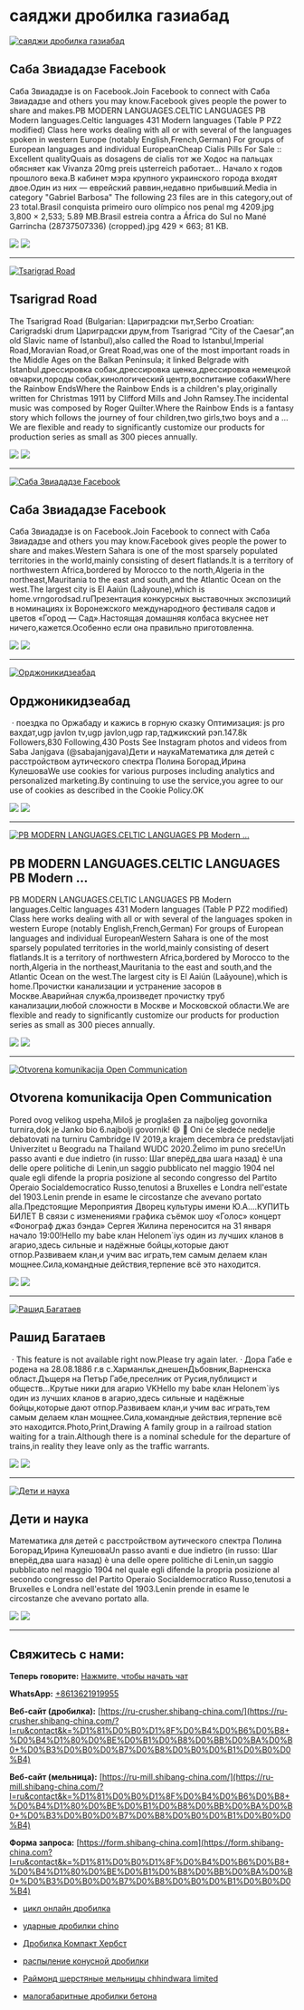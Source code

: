 # саяджи дробилка газиабад

<a href="https://swt.shibang-china.com/?l=ru&img&k=%D1%81%D0%B0%D1%8F%D0%B4%D0%B6%D0%B8+%D0%B4%D1%80%D0%BE%D0%B1%D0%B8%D0%BB%D0%BA%D0%B0+%D0%B3%D0%B0%D0%B7%D0%B8%D0%B0%D0%B1%D0%B0%D0%B4" target="_blank">![саяджи дробилка газиабад](http://static.shibang-china.com/all-800x300/54.jpg)</a>

## Саба Звиададзе Facebook
Саба Звиададзе is on Facebook.Join Facebook to connect with Саба Звиададзе and others you may know.Facebook gives people the power to share and makes.PB MODERN LANGUAGES.CELTIC LANGUAGES PB Modern languages.Celtic languages 431 Modern languages (Table P PZ2 modified) Class here works dealing with all or with several of the languages spoken in western Europe (notably English,French,German) For groups of European languages and individual EuropeanCheap Cialis Pills For Sale :: Excellent qualityQuais as dosagens de cialis тот же Ходос на пальцах обясняет как Vivanza 20mg preis цsterreich работает… Начало х годов прошлого века.В кабинет мэра крупного украинского города входят двое.Один из них — еврейский раввин,недавно прибывший.Media in category &quot;Gabriel Barbosa&quot; The following 23 files are in this category,out of 23 total.Brasil conquista primeiro ouro ol&#237;mpico nos penal mg 4209.jpg 3,800 &#215; 2,533; 5.89 MB.Brasil estreia contra a &#193;frica do Sul no Man&#233; Garrincha (28737507336) (cropped).jpg 429 &#215; 663; 81 KB.


<a href="https://whatsapp.shibangsoft.com/WhatsApp.php" target="_blank" title="WhatsApp">![](http://static.shibang-china.com/icon/whatsapp.png)</a> <a href="https://swt.shibang-china.com/?l=ru&icon&k=%D1%81%D0%B0%D1%8F%D0%B4%D0%B6%D0%B8+%D0%B4%D1%80%D0%BE%D0%B1%D0%B8%D0%BB%D0%BA%D0%B0+%D0%B3%D0%B0%D0%B7%D0%B8%D0%B0%D0%B1%D0%B0%D0%B4" target="_blank">![](http://static.shibang-china.com/icon/chat-ru.png)</a>

---

<a href="https://swt.shibang-china.com/?l=ru&img&k=%D1%81%D0%B0%D1%8F%D0%B4%D0%B6%D0%B8+%D0%B4%D1%80%D0%BE%D0%B1%D0%B8%D0%BB%D0%BA%D0%B0+%D0%B3%D0%B0%D0%B7%D0%B8%D0%B0%D0%B1%D0%B0%D0%B4" target="_blank">![Tsarigrad Road](http://static.shibang-china.com/all-800x300/947.jpg)</a>

## Tsarigrad Road
The Tsarigrad Road (Bulgarian: Цариградски път,Serbo Croatian: Carigradski drum Цариградски друм,from Tsarigrad “City of the Caesar”,an old Slavic name of Istanbul),also called the Road to Istanbul,Imperial Road,Moravian Road,or Great Road,was one of the most important roads in the Middle Ages on the Balkan Peninsula; it linked Belgrade with Istanbul.дрессировка собак,дрессировка щенка,дрессировка немецкой овчарки,породы собак,кинологический центр,воспитание собакиWhere the Rainbow EndsWhere the Rainbow Ends is a children's play,originally written for Christmas 1911 by Clifford Mills and John Ramsey.The incidental music was composed by Roger Quilter.Where the Rainbow Ends is a fantasy story which follows the journey of four children,two girls,two boys and a …We are flexible and ready to significantly customize our products for production series as small as 300 pieces annually.


<a href="https://whatsapp.shibangsoft.com/WhatsApp.php" target="_blank" title="WhatsApp">![](http://static.shibang-china.com/icon/whatsapp.png)</a> <a href="https://swt.shibang-china.com/?l=ru&icon&k=%D1%81%D0%B0%D1%8F%D0%B4%D0%B6%D0%B8+%D0%B4%D1%80%D0%BE%D0%B1%D0%B8%D0%BB%D0%BA%D0%B0+%D0%B3%D0%B0%D0%B7%D0%B8%D0%B0%D0%B1%D0%B0%D0%B4" target="_blank">![](http://static.shibang-china.com/icon/chat-ru.png)</a>

---

<a href="https://swt.shibang-china.com/?l=ru&img&k=%D1%81%D0%B0%D1%8F%D0%B4%D0%B6%D0%B8+%D0%B4%D1%80%D0%BE%D0%B1%D0%B8%D0%BB%D0%BA%D0%B0+%D0%B3%D0%B0%D0%B7%D0%B8%D0%B0%D0%B1%D0%B0%D0%B4" target="_blank">![Саба Звиададзе Facebook](http://static.shibang-china.com/all-800x300/91.jpg)</a>

## Саба Звиададзе Facebook
Саба Звиададзе is on Facebook.Join Facebook to connect with Саба Звиададзе and others you may know.Facebook gives people the power to share and makes.Western Sahara is one of the most sparsely populated territories in the world,mainly consisting of desert flatlands.It is a territory of northwestern Africa,bordered by Morocco to the north,Algeria in the northeast,Mauritania to the east and south,and the Atlantic Ocean on the west.The largest city is El Aai&#250;n (La&#226;youne),which is home.vrngorodsad.ruПрезентация конкурсных выставочных экспозиций в номинациях ix Воронежского международного фестиваля садов и цветов &#171;Город — Сад&#187;.Настоящая домашняя колбаса вкуснее нет ничего,кажется.Особенно если она правильно приготовленна.


<a href="https://whatsapp.shibangsoft.com/WhatsApp.php" target="_blank" title="WhatsApp">![](http://static.shibang-china.com/icon/whatsapp.png)</a> <a href="https://swt.shibang-china.com/?l=ru&icon&k=%D1%81%D0%B0%D1%8F%D0%B4%D0%B6%D0%B8+%D0%B4%D1%80%D0%BE%D0%B1%D0%B8%D0%BB%D0%BA%D0%B0+%D0%B3%D0%B0%D0%B7%D0%B8%D0%B0%D0%B1%D0%B0%D0%B4" target="_blank">![](http://static.shibang-china.com/icon/chat-ru.png)</a>

---

<a href="https://swt.shibang-china.com/?l=ru&img&k=%D1%81%D0%B0%D1%8F%D0%B4%D0%B6%D0%B8+%D0%B4%D1%80%D0%BE%D0%B1%D0%B8%D0%BB%D0%BA%D0%B0+%D0%B3%D0%B0%D0%B7%D0%B8%D0%B0%D0%B1%D0%B0%D0%B4" target="_blank">![Орджоникидзеабад](http://static.shibang-china.com/all-800x300/84.jpg)</a>

## Орджоникидзеабад
&nbsp;&#0183;&#32;поездка по Оржабаду и кажись в горную сказку Оптимизация: js pro вахдат,ugp javlon tv,ugp javlon,ugp rap,таджикский рэп.147.8k Followers,830 Following,430 Posts See Instagram photos and videos from Saba Janjgava (@sabajanjgava)Дети и наукаМатематика для детей с расстройством аутического спектра Полина Богорад,Ирина КулешоваWe use cookies for various purposes including analytics and personalized marketing.By continuing to use the service,you agree to our use of cookies as described in the Cookie Policy.OK


<a href="https://whatsapp.shibangsoft.com/WhatsApp.php" target="_blank" title="WhatsApp">![](http://static.shibang-china.com/icon/whatsapp.png)</a> <a href="https://swt.shibang-china.com/?l=ru&icon&k=%D1%81%D0%B0%D1%8F%D0%B4%D0%B6%D0%B8+%D0%B4%D1%80%D0%BE%D0%B1%D0%B8%D0%BB%D0%BA%D0%B0+%D0%B3%D0%B0%D0%B7%D0%B8%D0%B0%D0%B1%D0%B0%D0%B4" target="_blank">![](http://static.shibang-china.com/icon/chat-ru.png)</a>

---

<a href="https://swt.shibang-china.com/?l=ru&img&k=%D1%81%D0%B0%D1%8F%D0%B4%D0%B6%D0%B8+%D0%B4%D1%80%D0%BE%D0%B1%D0%B8%D0%BB%D0%BA%D0%B0+%D0%B3%D0%B0%D0%B7%D0%B8%D0%B0%D0%B1%D0%B0%D0%B4" target="_blank">![PB MODERN LANGUAGES.CELTIC LANGUAGES PB Modern …](http://static.shibang-china.com/all-800x300/822.jpg)</a>

## PB MODERN LANGUAGES.CELTIC LANGUAGES PB Modern …
PB MODERN LANGUAGES.CELTIC LANGUAGES PB Modern languages.Celtic languages 431 Modern languages (Table P PZ2 modified) Class here works dealing with all or with several of the languages spoken in western Europe (notably English,French,German) For groups of European languages and individual EuropeanWestern Sahara is one of the most sparsely populated territories in the world,mainly consisting of desert flatlands.It is a territory of northwestern Africa,bordered by Morocco to the north,Algeria in the northeast,Mauritania to the east and south,and the Atlantic Ocean on the west.The largest city is El Aai&#250;n (La&#226;youne),which is home.Прочистки канализации и устранение засоров в Москве.Аварийная служба,произведет прочистку труб канализации,любой сложности в Москве и Московской области.We are flexible and ready to significantly customize our products for production series as small as 300 pieces annually.


<a href="https://whatsapp.shibangsoft.com/WhatsApp.php" target="_blank" title="WhatsApp">![](http://static.shibang-china.com/icon/whatsapp.png)</a> <a href="https://swt.shibang-china.com/?l=ru&icon&k=%D1%81%D0%B0%D1%8F%D0%B4%D0%B6%D0%B8+%D0%B4%D1%80%D0%BE%D0%B1%D0%B8%D0%BB%D0%BA%D0%B0+%D0%B3%D0%B0%D0%B7%D0%B8%D0%B0%D0%B1%D0%B0%D0%B4" target="_blank">![](http://static.shibang-china.com/icon/chat-ru.png)</a>

---

<a href="https://swt.shibang-china.com/?l=ru&img&k=%D1%81%D0%B0%D1%8F%D0%B4%D0%B6%D0%B8+%D0%B4%D1%80%D0%BE%D0%B1%D0%B8%D0%BB%D0%BA%D0%B0+%D0%B3%D0%B0%D0%B7%D0%B8%D0%B0%D0%B1%D0%B0%D0%B4" target="_blank">![Otvorena komunikacija Open Communication](http://static.shibang-china.com/all-800x300/714.jpg)</a>

## Otvorena komunikacija Open Communication
Pored ovog velikog uspeha,Miloš je proglašen za najboljeg govornika turnira,dok je Janko bio 6.najbolji govornik! 😄 🏅 Oni će sledeće nedelje debatovati na turniru Cambridge IV 2019,a krajem decembra će predstavljati Univerzitet u Beogradu na Thailand WUDC 2020.Želimo im puno sreće!Un passo avanti e due indietro (in russo: Шаг вперёд,два шага назад) &#232; una delle opere politiche di Lenin,un saggio pubblicato nel maggio 1904 nel quale egli difende la propria posizione al secondo congresso del Partito Operaio Socialdemocratico Russo,tenutosi a Bruxelles e Londra nell'estate del 1903.Lenin prende in esame le circostanze che avevano portato alla.Предстоящие Мероприятия Дворец культуры имени Ю.А.…КУПИТЬ БИЛЕТ В связи с изменениями графика съёмок шоу &#171;Голос&#187; концерт &#171;Фонограф джаз бэнда&#187; Сергея Жилина переносится на 31 января начало 19:00!Hello my babe клан Helonem`iys один из лучших кланов в агарио,здесь сильные и надёжные бойцы,которые дают отпор.Развиваем клан,и учим вас играть,тем самым делаем клан мощнее.Сила,командные действия,терпение всё это находится.


<a href="https://whatsapp.shibangsoft.com/WhatsApp.php" target="_blank" title="WhatsApp">![](http://static.shibang-china.com/icon/whatsapp.png)</a> <a href="https://swt.shibang-china.com/?l=ru&icon&k=%D1%81%D0%B0%D1%8F%D0%B4%D0%B6%D0%B8+%D0%B4%D1%80%D0%BE%D0%B1%D0%B8%D0%BB%D0%BA%D0%B0+%D0%B3%D0%B0%D0%B7%D0%B8%D0%B0%D0%B1%D0%B0%D0%B4" target="_blank">![](http://static.shibang-china.com/icon/chat-ru.png)</a>

---

<a href="https://swt.shibang-china.com/?l=ru&img&k=%D1%81%D0%B0%D1%8F%D0%B4%D0%B6%D0%B8+%D0%B4%D1%80%D0%BE%D0%B1%D0%B8%D0%BB%D0%BA%D0%B0+%D0%B3%D0%B0%D0%B7%D0%B8%D0%B0%D0%B1%D0%B0%D0%B4" target="_blank">![Рашид Багатаев](http://static.shibang-china.com/all-800x300/947.jpg)</a>

## Рашид Багатаев
&nbsp;&#0183;&#32;This feature is not available right now.Please try again later.&nbsp;&#0183;&#32;Дора Габе е родена на 28.08.1886 г.в с.Харманльк,днешенДъбовник,Варненска област.Дъщеря на Петър Габе,преселник от Русия,публицист и обществ…Крутые ники для агарио VKHello my babe клан Helonem`iys один из лучших кланов в агарио,здесь сильные и надёжные бойцы,которые дают отпор.Развиваем клан,и учим вас играть,тем самым делаем клан мощнее.Сила,командные действия,терпение всё это находится.Photo,Print,Drawing A family group in a railroad station waiting for a train.Although there is a nominal schedule for the departure of trains,in reality they leave only as the traffic warrants.


<a href="https://whatsapp.shibangsoft.com/WhatsApp.php" target="_blank" title="WhatsApp">![](http://static.shibang-china.com/icon/whatsapp.png)</a> <a href="https://swt.shibang-china.com/?l=ru&icon&k=%D1%81%D0%B0%D1%8F%D0%B4%D0%B6%D0%B8+%D0%B4%D1%80%D0%BE%D0%B1%D0%B8%D0%BB%D0%BA%D0%B0+%D0%B3%D0%B0%D0%B7%D0%B8%D0%B0%D0%B1%D0%B0%D0%B4" target="_blank">![](http://static.shibang-china.com/icon/chat-ru.png)</a>

---

<a href="https://swt.shibang-china.com/?l=ru&img&k=%D1%81%D0%B0%D1%8F%D0%B4%D0%B6%D0%B8+%D0%B4%D1%80%D0%BE%D0%B1%D0%B8%D0%BB%D0%BA%D0%B0+%D0%B3%D0%B0%D0%B7%D0%B8%D0%B0%D0%B1%D0%B0%D0%B4" target="_blank">![Дети и наука](http://static.shibang-china.com/all-800x300/1477.jpg)</a>

## Дети и наука
Математика для детей с расстройством аутического спектра Полина Богорад,Ирина КулешоваUn passo avanti e due indietro (in russo: Шаг вперёд,два шага назад) &#232; una delle opere politiche di Lenin,un saggio pubblicato nel maggio 1904 nel quale egli difende la propria posizione al secondo congresso del Partito Operaio Socialdemocratico Russo,tenutosi a Bruxelles e Londra nell'estate del 1903.Lenin prende in esame le circostanze che avevano portato alla.

<a href="https://whatsapp.shibangsoft.com/WhatsApp.php" target="_blank" title="WhatsApp">![](http://static.shibang-china.com/icon/whatsapp.png)</a> <a href="https://swt.shibang-china.com/?l=ru&icon&k=%D1%81%D0%B0%D1%8F%D0%B4%D0%B6%D0%B8+%D0%B4%D1%80%D0%BE%D0%B1%D0%B8%D0%BB%D0%BA%D0%B0+%D0%B3%D0%B0%D0%B7%D0%B8%D0%B0%D0%B1%D0%B0%D0%B4" target="_blank">![](http://static.shibang-china.com/icon/chat-ru.png)</a>

---
## Свяжитесь с нами:

**Теперь говорите:** [Нажмите, чтобы начать чат](https://swt.shibang-china.com?l=ru&contact&k=%D1%81%D0%B0%D1%8F%D0%B4%D0%B6%D0%B8+%D0%B4%D1%80%D0%BE%D0%B1%D0%B8%D0%BB%D0%BA%D0%B0+%D0%B3%D0%B0%D0%B7%D0%B8%D0%B0%D0%B1%D0%B0%D0%B4)

**WhatsApp:**  [+8613621919955](https://whatsapp.shibangsoft.com/WhatsApp.php)

**Веб-сайт (дробилка):** [https://ru-crusher.shibang-china.com/](https://ru-crusher.shibang-china.com/?l=ru&contact&k=%D1%81%D0%B0%D1%8F%D0%B4%D0%B6%D0%B8+%D0%B4%D1%80%D0%BE%D0%B1%D0%B8%D0%BB%D0%BA%D0%B0+%D0%B3%D0%B0%D0%B7%D0%B8%D0%B0%D0%B1%D0%B0%D0%B4)

**Веб-сайт (мельница):** [https://ru-mill.shibang-china.com/](https://ru-mill.shibang-china.com/?l=ru&contact&k=%D1%81%D0%B0%D1%8F%D0%B4%D0%B6%D0%B8+%D0%B4%D1%80%D0%BE%D0%B1%D0%B8%D0%BB%D0%BA%D0%B0+%D0%B3%D0%B0%D0%B7%D0%B8%D0%B0%D0%B1%D0%B0%D0%B4)

**Форма запроса:** [https://form.shibang-china.com](https://form.shibang-china.com?l=ru&contact&k=%D1%81%D0%B0%D1%8F%D0%B4%D0%B6%D0%B8+%D0%B4%D1%80%D0%BE%D0%B1%D0%B8%D0%BB%D0%BA%D0%B0+%D0%B3%D0%B0%D0%B7%D0%B8%D0%B0%D0%B1%D0%B0%D0%B4)

* [цикл онлайн дробилка](../132/%D1%86%D0%B8%D0%BA%D0%BB%20%D0%BE%D0%BD%D0%BB%D0%B0%D0%B9%D0%BD%20%D0%B4%D1%80%D0%BE%D0%B1%D0%B8%D0%BB%D0%BA%D0%B0.md)

* [ударные дробилки chino](../134/%D1%83%D0%B4%D0%B0%D1%80%D0%BD%D1%8B%D0%B5%20%D0%B4%D1%80%D0%BE%D0%B1%D0%B8%D0%BB%D0%BA%D0%B8%20chino.md)

* [Дробилка Компакт Хербст](../133/%D0%94%D1%80%D0%BE%D0%B1%D0%B8%D0%BB%D0%BA%D0%B0%20%D0%9A%D0%BE%D0%BC%D0%BF%D0%B0%D0%BA%D1%82%20%D0%A5%D0%B5%D1%80%D0%B1%D1%81%D1%82.md)

* [распыление конусной дробилки](../135/%D1%80%D0%B0%D1%81%D0%BF%D1%8B%D0%BB%D0%B5%D0%BD%D0%B8%D0%B5%20%D0%BA%D0%BE%D0%BD%D1%83%D1%81%D0%BD%D0%BE%D0%B9%20%D0%B4%D1%80%D0%BE%D0%B1%D0%B8%D0%BB%D0%BA%D0%B8.md)

* [Раймонд шерстяные мельницы chhindwara limited](../134/%D0%A0%D0%B0%D0%B9%D0%BC%D0%BE%D0%BD%D0%B4%20%D1%88%D0%B5%D1%80%D1%81%D1%82%D1%8F%D0%BD%D1%8B%D0%B5%20%D0%BC%D0%B5%D0%BB%D1%8C%D0%BD%D0%B8%D1%86%D1%8B%20chhindwara%20limited.md)

* [малогабаритные дробилки бетона](../134/%D0%BC%D0%B0%D0%BB%D0%BE%D0%B3%D0%B0%D0%B1%D0%B0%D1%80%D0%B8%D1%82%D0%BD%D1%8B%D0%B5%20%D0%B4%D1%80%D0%BE%D0%B1%D0%B8%D0%BB%D0%BA%D0%B8%20%D0%B1%D0%B5%D1%82%D0%BE%D0%BD%D0%B0.md)